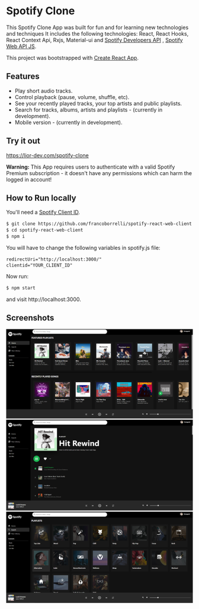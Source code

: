 # Spotify Clone


This Spotify Clone App was built for fun and for learning new technologies and techniques
It includes the following technologies: React, React Hooks, React Context Api, Rxjs, Material-ui and  [Spotify Developers API](https://developer.spotify.com/documentation/web-api/) , [Spotify Web API JS](https://github.com/JMPerez/spotify-web-api-js).

This project was bootstrapped with [Create React App](https://github.com/facebookincubator/create-react-app).


## Features

* Play short audio tracks.
* Control playback (pause, volume, shuffle, etc).
* See your recently played tracks, your top artists and public playlists.
* Search for tracks, albums, artists and playlists - (currently in development).
* Mobile version - (currently in development).


## Try it out
https://lior-dev.com/spotify-clone

**Warning:** This App requires users to authenticate with a valid Spotify Premium subscription - it doesn't have any permissions which can harm the logged in account!

## How to Run locally

You'll need a [Spotify Client ID](https://developer.spotify.com/dashboard/applications).

```bash
$ git clone https://github.com/francoborrelli/spotify-react-web-client.git
$ cd spotify-react-web-client
$ npm i
```

You will have to change the following variables in spotify.js file:
```
redirectUri="http://localhost:3000/"
clientid="YOUR_CLIENT_ID"
```

Now run:
```bash
$ npm start
```
and visit http://localhost:3000.
 
## Screenshots
![home](images/home.png?raw=true "Home")
![playlist](images/playlist.png?raw=true "Playlist")
![genres](images/genres.png?raw=true "Genres")

